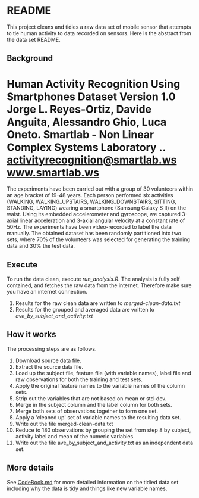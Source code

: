 # README
This project cleans and tidies a raw data set of mobile sensor that attempts to tie human activity to data recorded on sensors. Here is the abstract from the data set README.

## Background
Human Activity Recognition Using Smartphones Dataset
Version 1.0
Jorge L. Reyes-Ortiz, Davide Anguita, Alessandro Ghio, Luca Oneto.
Smartlab - Non Linear Complex Systems Laboratory
..
activityrecognition@smartlab.ws
www.smartlab.ws
==================================================================

The experiments have been carried out with a group of 30 volunteers within an age bracket of 19-48 years. Each person performed six activities (WALKING, WALKING_UPSTAIRS, WALKING_DOWNSTAIRS, SITTING, STANDING, LAYING) wearing a smartphone (Samsung Galaxy S II) on the waist. Using its embedded accelerometer and gyroscope, we captured 3-axial linear acceleration and 3-axial angular velocity at a constant rate of 50Hz. The experiments have been video-recorded to label the data manually. The obtained dataset has been randomly partitioned into two sets, where 70% of the volunteers was selected for generating the training data and 30% the test data.


## Execute
To run the data clean, execute *run_analysis.R*.
The analysis is fully self contained, and fetches the raw data from the internet. Therefore make sure you have an internet connection. 

1. Results for the raw clean data are written to *merged-clean-data.txt*
2. Results for the grouped and averaged data are written to *ave_by_subject_and_activity.txt*

## How it works
The processing steps are as follows. 
1. Download source data file.
2. Extract the source data file. 
3. Load up the subject file, feature file (with variable names), label file and raw observations for both the training and test sets. 
4. Apply the original feature names to the variable names of the column sets. 
5. Strip out the variables that are not based on mean or std-dev. 
6. Merge in the subject column and the label column for both sets.
7. Merge both sets of observations together to form one set. 
8. Apply a 'cleaned up' set of variable names to the resulting data set. 
9. Write out the file merged-clean-data.txt
9. Reduce to 180 observations by grouping the set from step 8 by subject, activity label and mean of the numeric variables. 
10. Write out the file ave_by_subject_and_activity.txt as an independent data set. 

## More details
See [CodeBook.md](https://github.com/lynchd/gcd_project/blob/master/CodeBook.md) for more detailed information on the tidied data set including why the data is tidy and things like new variable names.  
